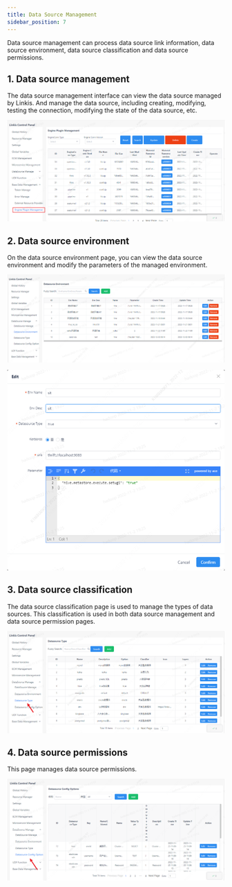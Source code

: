 ```yaml
---
title: Data Source Management
sidebar_position: 7
---
```


Data source management can process data source link information, data source environment, data source classification and data source permissions.

## 1. Data source management

The data source management interface can view the data source managed by Linkis. And manage the data source, including creating, modifying, testing the connection, modifying the state of the data source, etc.

![](../images/datasource-manage.png)

## 2. Data source environment

On the data source environment page, you can view the data source environment and modify the parameters of the managed environment.

![](../images/env-list.png)

![](../images/env-edit.png)

## 3. Data source classification

The data source classification page is used to manage the types of data sources. This classification is used in both data source management and data source permission pages.

![](../images/ds-class.png)

## 4. Data source permissions

This page manages data source permissions.

![](../images/ds-auth.png)